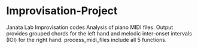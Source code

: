 # Improvisation-Project
Janata Lab Improvisation codes
Analysis of piano MIDI files. Output provides grouped chords for the left hand and melodic inter-onset intervals (IOI) for the right hand.
process_midi_files include all 5 functions.
